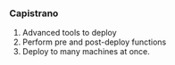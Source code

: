 ###  Capistrano

1. Advanced tools to deploy
2. Perform pre and post-deploy functions
3. Deploy to many machines at once.